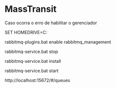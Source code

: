 # MassTransit


Caso ocorra o erro de habilitar o gerenciador

SET HOMEDRIVE=C:

rabbitmq-plugins.bat enable rabbitmq_management

rabbitmq-service.bat stop

rabbitmq-service.bat install

rabbitmq-service.bat start

http://localhost:15672/#/queues


